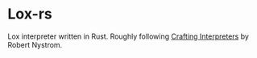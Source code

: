 # Lox-rs

Lox interpreter written in Rust. Roughly following [Crafting Interpreters](https://craftinginterpreters.com) by Robert Nystrom.
